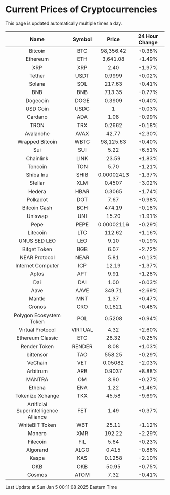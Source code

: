 # Current Prices of Cryptocurrencies
This page is updated automatically multiple times a day.

| Name | Symbol | Price | 24 Hour Change |
| :---: |:---:| :---: | :---: |
| Bitcoin | BTC | 98,356.42 | +0.38% |
| Ethereum | ETH | 3,641.08 | +1.49% |
| XRP | XRP | 2.40 | -1.97% |
| Tether | USDT | 0.9999 | +0.02% |
| Solana | SOL | 217.63 | +0.41% |
| BNB | BNB | 713.35 | -0.77% |
| Dogecoin | DOGE | 0.3909 | +0.40% |
| USD Coin | USDC | 1 | -0.03% |
| Cardano | ADA | 1.08 | -0.99% |
| TRON | TRX | 0.2662 | -0.18% |
| Avalanche | AVAX | 42.77 | +2.30% |
| Wrapped Bitcoin | WBTC | 98,125.63 | +0.40% |
| Sui | SUI | 5.22 | +6.51% |
| Chainlink | LINK | 23.59 | +1.83% |
| Toncoin | TON | 5.70 | -1.21% |
| Shiba Inu | SHIB | 0.00002413 | -1.37% |
| Stellar | XLM | 0.4507 | -3.02% |
| Hedera | HBAR | 0.3065 | -1.74% |
| Polkadot | DOT | 7.67 | -0.98% |
| Bitcoin Cash | BCH | 474.19 | -0.18% |
| Uniswap | UNI | 15.20 | +1.91% |
| Pepe | PEPE | 0.00002116 | -0.29% |
| Litecoin | LTC | 112.62 | +1.16% |
| UNUS SED LEO | LEO | 9.10 | +0.19% |
| Bitget Token | BGB | 6.07 | -2.72% |
| NEAR Protocol | NEAR | 5.81 | +0.13% |
| Internet Computer | ICP | 12.19 | -1.37% |
| Aptos | APT | 9.91 | +1.28% |
| Dai | DAI | 1.00 | -0.03% |
| Aave | AAVE | 349.71 | +2.69% |
| Mantle | MNT | 1.37 | +0.47% |
| Cronos | CRO | 0.1621 | +0.48% |
| Polygon Ecosystem Token | POL | 0.5208 | +0.94% |
| Virtual Protocol | VIRTUAL | 4.32 | +2.60% |
| Ethereum Classic | ETC | 28.32 | +0.25% |
| Render Token | RENDER | 8.08 | +1.03% |
| bittensor | TAO | 558.25 | -0.29% |
| VeChain | VET | 0.05082 | -2.03% |
| Arbitrum | ARB | 0.9037 | +8.88% |
| MANTRA | OM | 3.90 | -0.27% |
| Ethena | ENA | 1.22 | +1.46% |
| Tokenize Xchange | TKX | 45.58 | -9.69% |
| Artificial Superintelligence Alliance | FET | 1.49 | +0.37% |
| WhiteBIT Token | WBT | 25.11 | +1.12% |
| Monero | XMR | 192.22 | -2.29% |
| Filecoin | FIL | 5.64 | +0.23% |
| Algorand | ALGO | 0.415 | -0.86% |
| Kaspa | KAS | 0.1258 | -2.10% |
| OKB | OKB | 50.95 | -0.75% |
| Cosmos | ATOM | 7.32 | -0.41% |

Last Update at Sun Jan  5 00:11:08 2025 Eastern Time